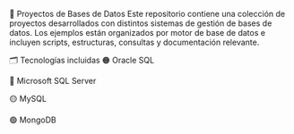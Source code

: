 📂 Proyectos de Bases de Datos
Este repositorio contiene una colección de proyectos desarrollados con distintos sistemas de gestión de bases de datos. Los ejemplos están organizados por motor de base de datos e incluyen scripts, estructuras, consultas y documentación relevante.

🗂 Tecnologías incluidas
🟠 Oracle SQL

🔵 Microsoft SQL Server

🟡 MySQL

🟢 MongoDB

